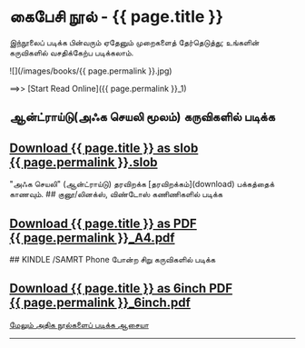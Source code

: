 # கைபேசி நூல் - {{ page.title }}
இந்நூலைப் படிக்க பின்வரும் ஏதேனும் முறைகளைத் தேர்தெடுத்து; உங்களின் கருவிகளில் வசதிக்கேற்ப படிக்கலாம்.

![](/images/books/{{ page.permalink }}.jpg)

==>> [Start Read Online]({{ page.permalink }}_1)

## ஆன்ட்ராய்டு(அஃக செயலி மூலம்) கருவிகளில் படிக்க
<h2><a class="post-link" href="https://github.com/ThaniThamizhAkarathiKalanjiyam/tam_ilakiyam/raw/master/Noolkal/{{ page.permalink }}.slob" class="button button2">
Download {{ page.title }} as slob <br/> 
{{ page.permalink }}.slob
</a></h2>
"அஃக செயலி" (ஆன்ட்ராய்டு) தரவிறக்க [தரவிறக்கம்](download) பக்கத்தைக் காணவும்.
## குனூ/லினக்ஸ், விண்டோஸ் கணிணிகளில் படிக்க
<h2><a href="https://github.com/ThaniThamizhAkarathiKalanjiyam/tam_ilakiyam/raw/master/Noolkal/{{ page.permalink }}_A4.pdf" class="button button1">
Download {{ page.title }} as PDF <br/> 
{{ page.permalink }}_A4.pdf
</a></h2>
## KINDLE /SAMRT Phone போன்ற சிறு கருவிகளில் படிக்க
<h2><a href="https://github.com/ThaniThamizhAkarathiKalanjiyam/tam_ilakiyam/raw/master/Noolkal/{{ page.permalink }}_6inch.pdf" class="button button1">
Download {{ page.title }} as 6inch PDF <br/> 
{{ page.permalink }}_6inch.pdf
</a></h2>

[மேலும் அதிக நூல்களைப் படிக்க ஆசையா](more_books)

<hr>